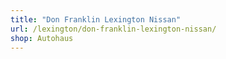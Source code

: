 ```yaml
---
title: "Don Franklin Lexington Nissan"
url: /lexington/don-franklin-lexington-nissan/
shop: Autohaus
---
```


